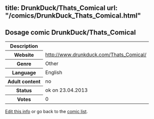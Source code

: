 title: DrunkDuck/Thats_Comical
url: "/comics/DrunkDuck_Thats_Comical.html"
---
Dosage comic DrunkDuck/Thats_Comical
-----------------------------------------

<table class="comicinfo">
<tr>
<th>Description</th><td></td>
</tr>
<tr>
<th>Website</th><td><a href="http://www.drunkduck.com/Thats_Comical/">http://www.drunkduck.com/Thats_Comical/</a></td>
</tr>
<tr>
<th>Genre</th><td>Other</td>
</tr>
<tr>
<th>Language</th><td>English</td>
</tr>
<tr>
<th>Adult content</th><td>no</td>
</tr>
<tr>
<th>Status</th><td>ok on 23.04.2013</td>
</tr>
<tr>
<th>Votes</th><td>0</div></td>
</tr>
</table>

[Edit this info](/comics/DrunkDuck_Thats_Comical_edit.html) or go back to the [comic list](../comic-index.html).
